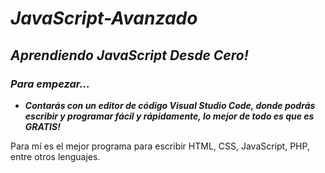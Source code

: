 # **_JavaScript-Avanzado_**

## **_Aprendiendo JavaScript Desde Cero!_**

### **_Para empezar..._**

- **_Contarás con un editor de código Visual Studio Code, donde podrás escribir y programar fácil y rápidamente, lo mejor de todo es que es GRATIS!_**

Para mí es el mejor programa para escribir HTML, CSS, JavaScript, PHP, entre otros lenguajes.
